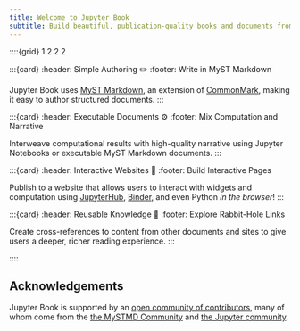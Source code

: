 ```yaml
---
title: Welcome to Jupyter Book
subtitle: Build beautiful, publication-quality books and documents from computational content using the MyST-MD engine.
---
```


::::{grid} 1 2 2 2

:::{card}
:header: Simple Authoring ✏️
:footer: Write in MyST Markdown

Jupyter Book uses [MyST Markdown](https://mystmd.org/spec), an extension of [CommonMark](https://commonmark.org/), making it easy to author structured documents.
:::

:::{card}
:header: Executable Documents ⚙
:footer: Mix Computation and Narrative

Interweave computational results with high-quality narrative using Jupyter Notebooks or executable MyST Markdown documents.
:::

:::{card}
:header: Interactive Websites 🚀
:footer: Build Interactive Pages

Publish to a website that allows users to interact with widgets and computation using [JupyterHub](https://jupyterhub.readthedocs.io/), [Binder](https://jupyter.org/binder), and even Python _in the browser_!
:::

:::{card}
:header: Reusable Knowledge 🔎
:footer: Explore Rabbit-Hole Links

Create cross-references to content from other documents and sites to give users a deeper, richer reading experience.
:::

::::

## Acknowledgements
Jupyter Book is supported by an [open community of contributors](https://github.com/jupyter-book/jupyter-book/graphs/contributors), many of whom come from the [the MySTMD Community](https://mystmd.org) and [the Jupyter community](https://jupyter.org/community).

